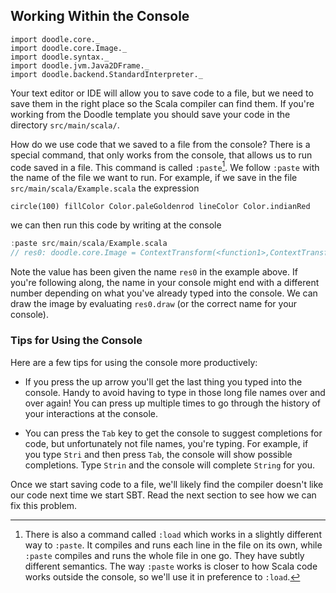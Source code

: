 ## Working Within the Console

```tut:invisible
import doodle.core._
import doodle.core.Image._
import doodle.syntax._
import doodle.jvm.Java2DFrame._
import doodle.backend.StandardInterpreter._
```

Your text editor or IDE will allow you to save code to a file, but we need to save them in the right place so the Scala compiler can find them.
If you're working from the Doodle template you should save your code in the directory `src/main/scala/`.

How do we use code that we saved to a file from the console? 
There is a special command, that only works from the console, that allows us to run code saved in a file. 
This command is called `:paste`[^load]. We follow `:paste` with the name of the file we want to run. For example, if we save in the file `src/main/scala/Example.scala` the expression

```tut:silent:book
circle(100) fillColor Color.paleGoldenrod lineColor Color.indianRed
```

we can then run this code by writing at the console

```scala
:paste src/main/scala/Example.scala
// res0: doodle.core.Image = ContextTransform(<function1>,ContextTransform(<function1>,Circle(100.0)))
```

Note the value has been given the name `res0` in the example above. If you're following along, the name in your console might end with a different number depending on what you've already typed into the console. We can draw the image by evaluating `res0.draw` (or the correct name for your console).

### Tips for Using the Console

Here are a few tips for using the console more productively:

- If you press the up arrow you'll get the last thing you typed into the console. Handy to avoid having to type in those long file names over and over again! You can press up multiple times to go through the history of your interactions at the console.

- You can press the `Tab` key to get the console to suggest completions for code, but unfortunately not file names, you're typing. For example, if you type `Stri` and then press `Tab`, the console will show possible completions. Type `Strin` and the console will complete `String` for you.

[^load]: There is also a command called `:load` which works in a slightly different way to `:paste`. It compiles and runs each line in the file on its own, while `:paste` compiles and runs the whole file in one go. They have subtly different semantics. The way `:paste` works is closer to how Scala code works outside the console, so we'll use it in preference to `:load`.

<div class="callout callout-warn">
Once we start saving code to a file, we'll likely find the compiler doesn't like our code next time we start SBT. Read the next section to see how we can fix this problem.
</div>
